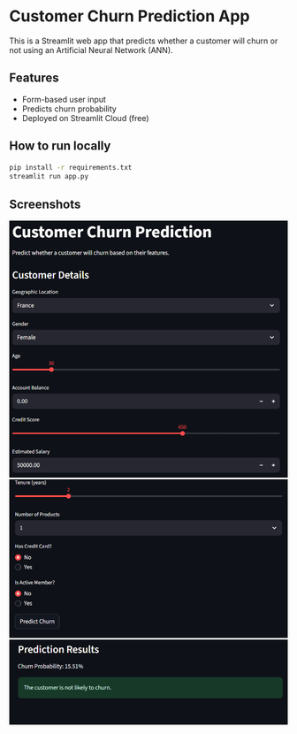 # Customer Churn Prediction App

This is a Streamlit web app that predicts whether a customer will churn or not using an Artificial Neural Network (ANN).

## Features
- Form-based user input
- Predicts churn probability
- Deployed on Streamlit Cloud (free)

## How to run locally
```bash
pip install -r requirements.txt
streamlit run app.py
```

## Screenshots

![Customer Churn Prediction form interface showing fields for geographic location France, gender Female, age 30, account balance 0.00, credit score 650, and estimated salary 50000.00. The interface has a dark background and a clean, modern design. The heading reads Customer Churn Prediction with a subheading Predict whether a customer will churn based on their features. The emotional tone is professional and user-friendly.](assets/image.png)
![Customer Churn Prediction screenshot 2](assets/image-1.png)
![Customer Churn Prediction screenshot 3](assets/image-2.png)


